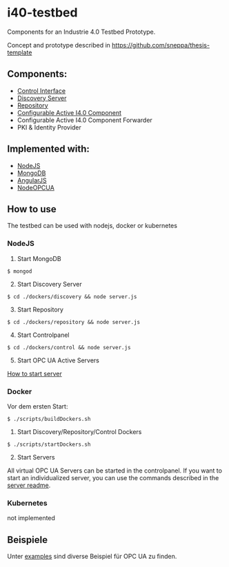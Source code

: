 # i40-testbed
Components for an Industrie 4.0 Testbed Prototype.

Concept and prototype described in https://github.com/sneppa/thesis-template

## Components:
- [Control Interface](https://github.com/sneppa/i40-testbed/tree/master/dockers/control)
- [Discovery Server](https://github.com/sneppa/i40-testbed/tree/master/dockers/discovery)
- [Repository](https://github.com/sneppa/i40-testbed/tree/master/dockers/repository)
- [Configurable Active I4.0 Component](https://github.com/sneppa/i40-testbed/tree/master/dockers/server)
- Configurable Active I4.0 Component Forwarder
- PKI & Identity Provider

## Implemented with:
- [NodeJS](https://github.com/nodejs)
- [MongoDB](https://github.com/mongodb)
- [AngularJS](https://github.com/angular)
- [NodeOPCUA](https://github.com/node-opcua)

## How to use

The testbed can be used with nodejs, docker or kubernetes

### NodeJS

1. Start MongoDB

``$ mongod``

2. Start Discovery Server

``$ cd ./dockers/discovery && node server.js``

3. Start Repository 

``$ cd ./dockers/repository && node server.js``

4. Start Controlpanel

``$ cd ./dockers/control && node server.js``

5. Start OPC UA Active Servers

[How to start server](https://github.com/sneppa/i40-testbed/tree/master/dockers/server)

### Docker

Vor dem ersten Start:

``$ ./scripts/buildDockers.sh``

1. Start Discovery/Repository/Control Dockers

``$ ./scripts/startDockers.sh``

2. Start Servers

All virtual OPC UA Servers can be started in the controlpanel. If you want to start an individualized server, you can use the commands described in the [server readme](https://github.com/sneppa/i40-testbed/tree/master/dockers/server).

### Kubernetes

not implemented

## Beispiele

Unter [examples](https://github.com/sneppa/i40-testbed/tree/master/examples) sind diverse Beispiel für OPC UA zu finden. 

